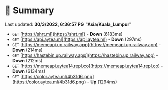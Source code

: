 # 📖 Summary
Last updated: **30/3/2022, 6:36:57 PG "Asia/Kuala_Lumpur"**

- `GET` [https://shrt.ml](https://shrt.ml) - **Down** (6183ms)
- `GET` [https://api.aytea.ml](https://api.aytea.ml) - **Down** (297ms)
- `GET` [https://memeapi.up.railway.app](https://memeapi.up.railway.app) - **Down** (214ms)
- `GET` [https://hastebin.up.railway.app](https://hastebin.up.railway.app) - **Down** (212ms)
- `GET` [https://memeapi.aytea14.repl.co](https://memeapi.aytea14.repl.co) - **Down** (6134ms)
- `GET` [https://color.aytea.ml/4b31d6.png](https://color.aytea.ml/4b31d6.png) - **Up** (1294ms)
